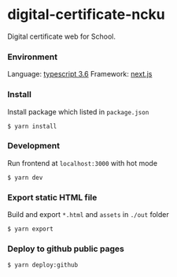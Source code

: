 # digital-certificate-ncku

Digital certificate web for School.

### Environment

Language: [typescript 3.6](https://www.typescriptlang.org/)
Framework: [next.js](https://nextjs.org/)

### Install

Install package which listed in `package.json`

```
$ yarn install
```

### Development

Run frontend at `localhost:3000` with hot mode

```
$ yarn dev
```

### Export static HTML file

Build and export `*.html` and `assets` in `./out` folder

```
$ yarn export
```

### Deploy to github public pages

```
$ yarn deploy:github
```
